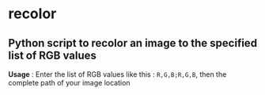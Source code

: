 # recolor
## Python script to recolor an image to the specified list of **RGB** values

**Usage** : Enter the list of RGB values like this : `R,G,B;R,G,B`, then the complete path of your image location
